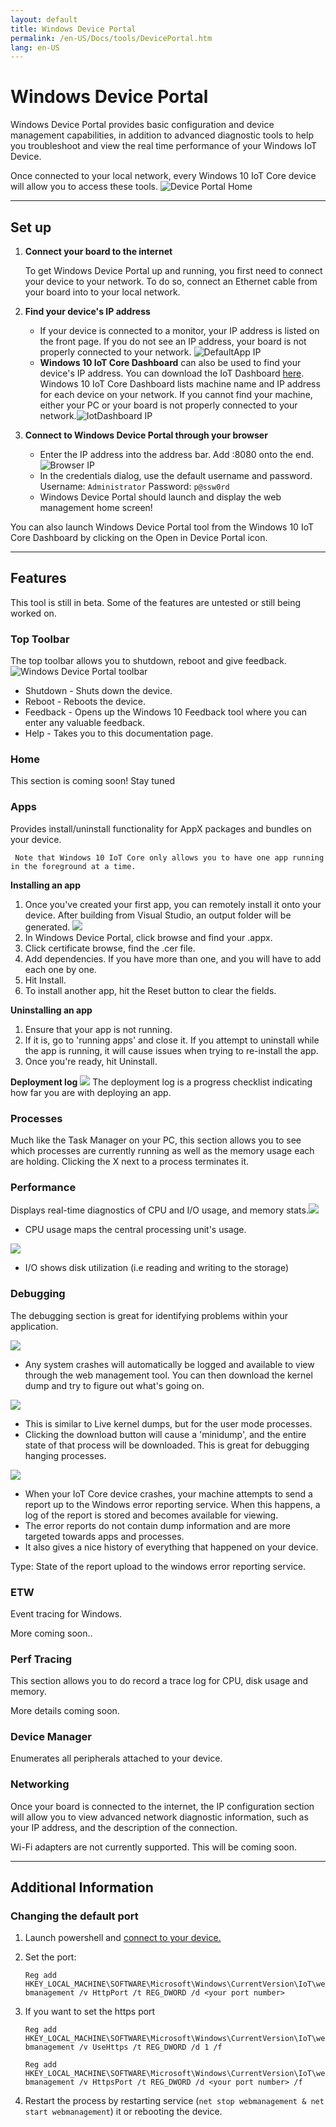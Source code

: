 ```yaml
---
layout: default
title: Windows Device Portal
permalink: /en-US/Docs/tools/DevicePortal.htm
lang: en-US
---
```


<div class="container" markdown="1">

# Windows Device Portal
   Windows Device Portal provides basic configuration and device management capabilities, in addition to advanced diagnostic tools to help you troubleshoot and view the real time performance of your Windows IoT Device. 
   
   Once connected to your local network, every Windows 10 IoT Core device will allow you to access these tools.
![Device Portal Home]({{site.baseurl}}/Resources/images/deviceportal/deviceportal.png)

<hr>


## Set up
1. **Connect your board to the internet**

   To get Windows Device Portal up and running, you first need to connect your device to your network. To do so, connect an Ethernet cable from your board into to your local network.

2. **Find your device's IP address**
    * If your device is connected to a monitor, your IP address is listed on the front page. If you do not see an IP address, your board is not properly connected to your network. ![DefaultApp IP]({{site.baseurl}}/Resources/images/deviceportal/defaultapp_ip.png)
    * **Windows 10 IoT Core Dashboard** can also be used to find your device's IP address. You can download the IoT Dashboard [here](http://go.microsoft.com/fwlink/?LinkID=708576).  Windows 10 IoT Core Dashboard lists machine name and IP address for each device on your network. If you cannot find your machine, either your PC or your board is not properly connected to your network.![IotDashboard IP]({{site.baseurl}}/Resources/images/IoTDashboard.PNG)

3. **Connect to Windows Device Portal through your browser**
    * Enter the IP address into the address bar. Add :8080 onto the end.![Browser IP]({{site.baseurl}}/Resources/images/deviceportal/browser_ip.png)
    * In the credentials dialog, use the default username and password. Username: `Administrator` Password: `p@ssw0rd`
    * Windows Device Portal should launch and display the web management home screen!

 You can also launch Windows Device Portal tool from the Windows 10 IoT Core Dashboard by clicking on the Open in Device Portal icon.

<hr>
	






## Features

This tool is still in beta. Some of the features are untested or still being worked on.

### **Top Toolbar**
    
The top toolbar allows you to shutdown, reboot and give feedback.![Windows Device Portal toolbar]({{site.baseurl}}/Resources/images/deviceportal/toolbar.png)

* Shutdown - Shuts down the device.
* Reboot - Reboots the device.
* Feedback - Opens up the Windows 10 Feedback tool where you can enter any valuable feedback.
* Help - Takes you to this documentation page.

### **Home**

This section is coming soon! Stay tuned

### **Apps**

Provides install/uninstall functionality for AppX packages and bundles on your device.

``` Note that Windows 10 IoT Core only allows you to have one app running in the foreground at a time.```

**Installing an app**

1.	Once you've created your first app, you can remotely install it onto your device. After building from Visual Studio, an output folder will be generated. <img class = "screen-snippet" src="{{site.baseurl}}/Resources/images/deviceportal/installapp0.png">	
2.	In Windows Device Portal, click browse and find your .appx.
3.	Click certificate browse, find the .cer file. 
4.	Add dependencies. If you have more than one, and you will have to add each one by one. 	
5.	Hit Install. 
6.	To install another app, hit the Reset button to clear the fields.


**Uninstalling an app**

1.	Ensure that your app is not running. 
2.	If it is, go to 'running apps' and close it. If you attempt to uninstall while the app is running, it will cause issues when trying to re-install the app. 
3.	Once you're ready, hit Uninstall.
    

**Deployment log**
    <img class="screen-snippet" src="{{site.baseurl}}/Resources/images/deviceportal/deploymentlog.png">
    The deployment log is a progress checklist indicating how far you are with deploying an app.

### **Processes**
Much like the Task Manager on your PC, this section allows you to see which processes are currently running as well as the memory usage each are holding.  Clicking the X next to a process terminates it.

### **Performance**
Displays real-time diagnostics of CPU and I/O usage, and memory stats.<img src="{{site.baseurl}}/Resources/images/deviceportal/iograph.png">

* CPU usage maps the central processing unit's usage.

<img src="{{site.baseurl}}/Resources/images/deviceportal/cpugraph.png">

* I/O shows disk utilization (i.e reading and writing to the storage)

### **Debugging**
The debugging section is great for identifying problems within your application.

<img src="{{site.baseurl}}/Resources/images/deviceportal/debug1.png">

* Any system crashes will automatically be logged and available to view through the web management tool.  You can then download the kernel dump and try to figure out what's going on.

<img src="{{site.baseurl}}/Resources/images/deviceportal/debug2.png">

* This is similar to Live kernel dumps, but for the user mode processes. 
* Clicking the download button will cause a 'minidump', and the entire state of that process will be downloaded. This is great for debugging hanging processes.

<img src="{{site.baseurl}}/Resources/images/deviceportal/debug3.png">

* When your IoT Core device crashes, your machine attempts to send a report up to the Windows error reporting service. When this happens, a log of the report is stored and becomes available for viewing.
* The error reports do not contain dump information and are more targeted towards apps and processes. 
* It also gives a nice history of everything that happened on your device. 

Type: State of the report upload to the windows error reporting service. 

### **ETW**
Event tracing for Windows.

More coming soon..

### **Perf Tracing**

This section allows you to do record a trace log for CPU, disk usage and memory. 

More details coming soon. 

### **Device Manager**

Enumerates all peripherals attached to your device.

### **Networking**

Once your board is connected to the internet, the IP configuration section will allow you to view advanced network diagnostic information, such as your IP address, and the description of the connection.

Wi-Fi adapters are not currently supported.  This will be coming soon.
<hr>


## Additional Information

### Changing the default port
1. Launch powershell and [connect to your device.]({{site.baseurl}}/{{page.lang}}/Samples/PowerShell.htm)
2. Set the port:

    `Reg add HKEY_LOCAL_MACHINE\SOFTWARE\Microsoft\Windows\CurrentVersion\IoT\webmanagement /v HttpPort /t REG_DWORD /d <your port number>`
	
3. If you want to set the https port

	`Reg add HKEY_LOCAL_MACHINE\SOFTWARE\Microsoft\Windows\CurrentVersion\IoT\webmanagement /v UseHttps /t REG_DWORD /d 1 /f`
	
	`Reg add HKEY_LOCAL_MACHINE\SOFTWARE\Microsoft\Windows\CurrentVersion\IoT\webmanagement /v HttpsPort /t REG_DWORD /d <your port number> /f`
	
3. Restart the process by restarting service (```net stop webmanagement & net start webmanagement```) it or rebooting the device.




</div>
